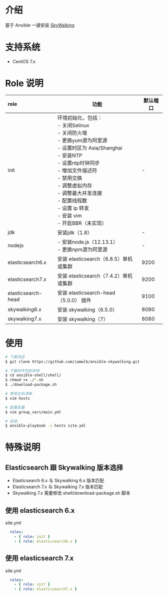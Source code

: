 # 介绍
基于 Ansible 一键安装 [SkyWalking](http://skywalking.apache.org)

# 支持系统

- CentOS 7.x

# Role 说明

| role | 功能 | 默认端口 | 
| :---- | ---- | ---- | 
| init | 环境初始化，包括：<br>- 关闭Selinux<br>- 关闭防火墙<br>- 更换yum源为阿里源<br>- 设置时区为 Asia/Shanghai<br>- 安装NTP<br>- 设置ntp时钟同步<br>- 增加文件描述符<br>- 禁用交换<br>- 调整虚拟内存<br>- 调整最大并发连接<br>- 配置线程数<br>- 设置 ip 转发<br>- 安装 vim<br>- 开启BBR（未实现） | - | 
| jdk | 安装jdk（1.8） | - | 
| nodejs | - 安装node.js（12.13.1）<br>- 更换npm源为阿里源 | - | 
| elasticsearch6.x | 安装 elasticsearch（6.8.5）单机或集群 | 9200 | 
| elasticsearch7.x | 安装 elasticsearch（7.4.2）单机或集群 | 9200 | 
| elasticsearch-head | 安装 elasticsearch-head（5.0.0） 插件 | 9100 | 
| skywalking6.x | 安装 skywalking（6.5.0） | 8080 | 
| skywalking7.x | 安装 skywalking（7） | 8080 | 

# 使用
```bash
# 下载项目
$ git clone https://github.com/iamwlb/ansible-skywalking.git

# 下载软件包到本地
$ cd ansible-shell/shell/
$ chmod +x ./*.sh
$ ./download-package.sh

# 修改主机清单
$ vim hosts

# 配置变量
$ vim group_vars/main.yml

# 安装
$ ansible-playbook -i hosts site.yml
```

# 特殊说明

## Elasticsearch 跟 Skywalking 版本选择

- Elasticsearch 6.x 与 Skywalking 6.x 版本匹配
- Elasticsearch 7.x 与 Skywalking 7.x 版本匹配
- Skywalking 7.x 需要修改 shell/download-package.sh 脚本

## 使用 elasticsearch 6.x
site.yml
```yaml
  roles: 
    - { role: init }
    - { role: elasticsearch6.x }
```
## 使用 elasticsearch 7.x
site.yml
```yaml
  roles: 
    - { role: init }
    - { role: elasticsearch7.x }
```

